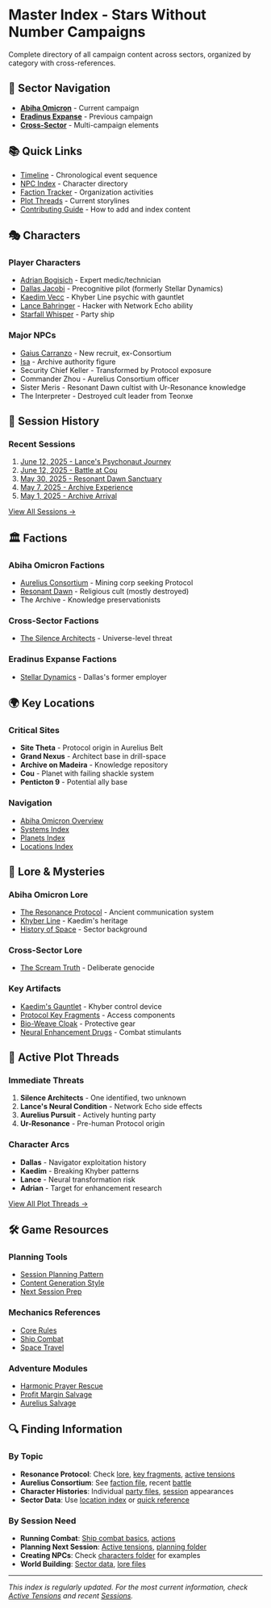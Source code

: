 # Master Index - Stars Without Number Campaigns

Complete directory of all campaign content across sectors, organized by category with cross-references.

## 🌌 Sector Navigation
- **[Abiha Omicron](sectors/abiha-omicron/)** - Current campaign
- **[Eradinus Expanse](sectors/eradinus-expanse/)** - Previous campaign
- **[Cross-Sector](sectors/cross-sector/)** - Multi-campaign elements

## 📚 Quick Links
- [Timeline](TIMELINE.md) - Chronological event sequence
- [NPC Index](NPC-INDEX.md) - Character directory
- [Faction Tracker](FACTION-TRACKER.md) - Organization activities
- [Plot Threads](sectors/abiha-omicron/plot-threads/active-tensions.md) - Current storylines
- [Contributing Guide](CONTRIBUTING.md) - How to add and index content

## 🎭 Characters

### Player Characters
- [Adrian Bogisich](party/adrian-bogisich/character-sheet.md) - Expert medic/technician
- [Dallas Jacobi](party/dallas-jacobi/character-sheet.md) - Precognitive pilot (formerly Stellar Dynamics)
- [Kaedim Vecc](party/kaedim-vecc/character-sheet.md) - Khyber Line psychic with gauntlet
- [Lance Bahringer](party/lance-bahringer/character-sheet.md) - Hacker with Network Echo ability
- [Starfall Whisper](party/starfall-whisper.md) - Party ship

### Major NPCs
- [Gaius Carranzo](sectors/abiha-omicron/characters/gaius-carranzo.md) - New recruit, ex-Consortium
- [Isa](sectors/abiha-omicron/characters/isa-archive-authority.md) - Archive authority figure
- Security Chief Keller - Transformed by Protocol exposure
- Commander Zhou - Aurelius Consortium officer
- Sister Meris - Resonant Dawn cultist with Ur-Resonance knowledge
- The Interpreter - Destroyed cult leader from Teonxe

## 📅 Session History

### Recent Sessions
1. [June 12, 2025 - Lance's Psychonaut Journey](sectors/abiha-omicron/sessions/2025-06-12-lances-psychonaut-journey.md)
2. [June 12, 2025 - Battle at Cou](sectors/abiha-omicron/sessions/2025-06-12-cou-approach-battle.md)
3. [May 30, 2025 - Resonant Dawn Sanctuary](sectors/abiha-omicron/sessions/2025-05-30-resonant-dawn-sanctuary.md)
4. [May 7, 2025 - Archive Experience](sectors/abiha-omicron/sessions/2025-05-07-archive-experience.md)
5. [May 1, 2025 - Archive Arrival](sectors/abiha-omicron/sessions/2025-05-01-archive-arrival.md)

[View All Sessions →](sectors/abiha-omicron/sessions/)

## 🏛️ Factions

### Abiha Omicron Factions
- [Aurelius Consortium](sectors/abiha-omicron/factions/aurelius-consortium.md) - Mining corp seeking Protocol
- [Resonant Dawn](sectors/abiha-omicron/factions/resonant-dawn.md) - Religious cult (mostly destroyed)
- The Archive - Knowledge preservationists

### Cross-Sector Factions
- [The Silence Architects](sectors/cross-sector/factions/silence-architects.md) - Universe-level threat

### Eradinus Expanse Factions
- [Stellar Dynamics](sectors/eradinus-expanse/factions/stellar-dynamics.md) - Dallas's former employer

## 🌍 Key Locations

### Critical Sites
- **Site Theta** - Protocol origin in Aurelius Belt
- **Grand Nexus** - Architect base in drill-space
- **Archive on Madeira** - Knowledge repository
- **Cou** - Planet with failing shackle system
- **Penticton 9** - Potential ally base

### Navigation
- [Abiha Omicron Overview](sectors/abiha-omicron/sector-data/sector-overview.md)
- [Systems Index](sectors/abiha-omicron/sector-data/systems-index.md)
- [Planets Index](sectors/abiha-omicron/sector-data/planets-index.md)
- [Locations Index](sectors/abiha-omicron/sector-data/locations-index.md)

## 📜 Lore & Mysteries

### Abiha Omicron Lore
- [The Resonance Protocol](sectors/abiha-omicron/lore/resonance-protocol.md) - Ancient communication system
- [Khyber Line](sectors/abiha-omicron/lore/khyber-line.md) - Kaedim's heritage
- [History of Space](sectors/abiha-omicron/lore/history-of-space.md) - Sector background

### Cross-Sector Lore
- [The Scream Truth](sectors/cross-sector/lore/the-scream-truth.md) - Deliberate genocide

### Key Artifacts
- [Kaedim's Gauntlet](party/kaedim-vecc/kaedim-gauntlet.md) - Khyber control device
- [Protocol Key Fragments](sectors/abiha-omicron/lore/protocol-key-fragments.md) - Access components
- [Bio-Weave Cloak](party/lance-bahringer/bio-weave-cloak.md) - Protective gear
- [Neural Enhancement Drugs](party/adrian-bogisich/drugs-and-compounds-reference.md) - Combat stimulants

## 🎯 Active Plot Threads

### Immediate Threats
1. **Silence Architects** - One identified, two unknown
2. **Lance's Neural Condition** - Network Echo side effects
3. **Aurelius Pursuit** - Actively hunting party
4. **Ur-Resonance** - Pre-human Protocol origin

### Character Arcs
- **Dallas** - Navigator exploitation history
- **Kaedim** - Breaking Khyber patterns
- **Lance** - Neural transformation risk
- **Adrian** - Target for enhancement research

[View All Plot Threads →](sectors/abiha-omicron/plot-threads/active-tensions.md)

## 🛠️ Game Resources

### Planning Tools
- [Session Planning Pattern](gm-notes/session-planning-pattern.md)
- [Content Generation Style](gm-notes/content-generation-style.md)
- [Next Session Prep](sectors/abiha-omicron/planning/next-session/)

### Mechanics References
- [Core Rules](game-mechanics/core-rules-reference.md)
- [Ship Combat](game-mechanics/ship-combat-basics.md)
- [Space Travel](game-mechanics/space-travel-times.md)

### Adventure Modules
- [Harmonic Prayer Rescue](modules/2025-06-12-harmonic-prayer-rescue-module.md)
- [Profit Margin Salvage](modules/2025-06-12-profit-margin-salvage-module.md)
- [Aurelius Salvage](modules/aurelius-salvage.md)

## 🔍 Finding Information

### By Topic
- **Resonance Protocol**: Check [lore](lore/resonance-protocol.md), [key fragments](lore/protocol-key-fragments.md), [active tensions](plot-threads/active-tensions.md)
- **Aurelius Consortium**: See [faction file](factions/aurelius-consortium.md), recent [battle](sessions/2025-06-12-cou-approach-battle.md)
- **Character Histories**: Individual [party files](party/), [session](sessions/) appearances
- **Sector Data**: Use [location index](sector-data/locations-index.md) or [quick reference](sector-data/quick-reference.md)

### By Session Need
- **Running Combat**: [Ship combat basics](game-mechanics/ship-combat-basics.md), [actions](game-mechanics/ship-combat-actions.md)
- **Planning Next Session**: [Active tensions](plot-threads/active-tensions.md), [planning folder](planning/next-session/)
- **Creating NPCs**: Check [characters folder](characters/) for examples
- **World Building**: [Sector data](sector-data/), [lore files](lore/)

---

*This index is regularly updated. For the most current information, check [Active Tensions](plot-threads/active-tensions.md) and recent [Sessions](sessions/).*